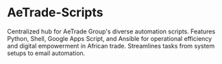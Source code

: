 # AeTrade-Scripts
Centralized hub for AeTrade Group's diverse automation scripts. Features Python, Shell, Google Apps Script, and Ansible for operational efficiency and digital empowerment in African trade. Streamlines tasks from system setups to email automation.
